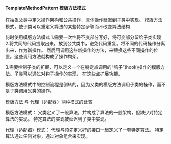 ####  TemplateMethodPattern 模版方法模式

在抽象父类中定义操作架构和公共操作，具体操作延迟到子类中实现。
模版方法模式，使子类可以重定义算法的某些特定步骤而不改变算法结构

何时使用模版方法模式
1.需要一次性将不变部分写好，将可变部分留给子类实现
2.将共同的代码提取出来，放到公共类中，避免代码重复。将不同的代码操作分离出来，作为新操作。
然后用调用这些新操作的方法，来替换这些不同操作的位置。这些调用方法就构成了操作构架。

3.需要控制子类的扩展，可以定义一个在特定点调用的“钩子”(hook)操作的模版方法。子类可以通过对钩子操作的实现，
在这些点扩展功能。


模版方法模式中的控制流程是倒转的，因为父类的模版方法调用子类的操作，而不是子类调用父类的操作。


模版方法 与 代理（适配器）两种模式的比较

模版方法模式：
父类定义了一般算法，并构成了算法的一般架构，但缺少对特定算法的实现。
特定算法的实现被延迟到子类中实现。

代理（适配器）模式：
代理与预先定义好的接口一起定义了一套特定算法。
特定算法通过任何对象，通过对象组合来实现。
